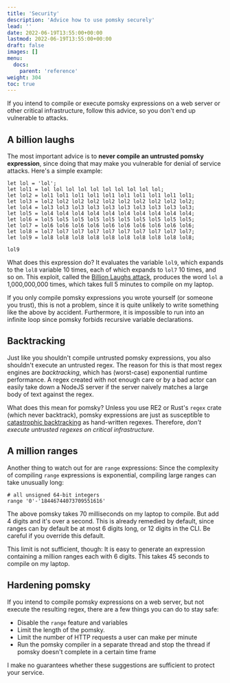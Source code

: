```yaml
---
title: 'Security'
description: 'Advice how to use pomsky securely'
lead: ''
date: 2022-06-19T13:55:00+00:00
lastmod: 2022-06-19T13:55:00+00:00
draft: false
images: []
menu:
  docs:
    parent: 'reference'
weight: 304
toc: true
---
```


If you intend to compile or execute pomsky expressions on a web server or other critical
infrastructure, follow this advice, so you don't end up vulnerable to attacks.

## A billion laughs

The most important advice is to **never compile an untrusted pomsky expression**, since doing that
may make you vulnerable for denial of service attacks. Here's a simple example:

```pomsky
let lol = 'lol';
let lol1 = lol lol lol lol lol lol lol lol lol lol;
let lol2 = lol1 lol1 lol1 lol1 lol1 lol1 lol1 lol1 lol1 lol1;
let lol3 = lol2 lol2 lol2 lol2 lol2 lol2 lol2 lol2 lol2 lol2;
let lol4 = lol3 lol3 lol3 lol3 lol3 lol3 lol3 lol3 lol3 lol3;
let lol5 = lol4 lol4 lol4 lol4 lol4 lol4 lol4 lol4 lol4 lol4;
let lol6 = lol5 lol5 lol5 lol5 lol5 lol5 lol5 lol5 lol5 lol5;
let lol7 = lol6 lol6 lol6 lol6 lol6 lol6 lol6 lol6 lol6 lol6;
let lol8 = lol7 lol7 lol7 lol7 lol7 lol7 lol7 lol7 lol7 lol7;
let lol9 = lol8 lol8 lol8 lol8 lol8 lol8 lol8 lol8 lol8 lol8;

lol9
```

What does this expression do? It evaluates the variable `lol9`, which expands to the `lol8` variable
10 times, each of which expands to `lol7` 10 times, and so on. This exploit, called the
[Billion Laughs attack](https://en.wikipedia.org/wiki/Billion_laughs_attack), produces the word
`lol` a 1,000,000,000 times, which takes full 5 minutes to compile on my laptop.

If you only compile pomsky expressions you wrote yourself (or someone you trust), this is not a
problem, since it is quite unlikely to write something like the above by accident. Furthermore, it
is impossible to run into an infinite loop since pomsky forbids recursive variable declarations.

## Backtracking

Just like you shouldn't compile untrusted pomsky expressions, you also shouldn't execute an untrusted
regex. The reason for this is that most regex engines are _backtracking_, which has (worst-case)
exponential runtime performance. A regex created with not enough care or by a bad actor can easily
take down a NodeJS server if the server naively matches a large body of text against the regex.

What does this mean for pomsky? Unless you use RE2 or Rust's `regex` crate (which never backtrack),
pomsky expressions are just as susceptible to
[catastrophic backtracking](https://www.regular-expressions.info/catastrophic.html) as hand-written
regexes. Therefore, _don't execute untrusted regexes on critical infrastructure_.

## A million ranges

Another thing to watch out for are `range` expressions: Since the complexity of compiling `range`
expressions is exponential, compiling large ranges can take unusually long:

```pomsky
# all unsigned 64-bit integers
range '0'-'18446744073709551616'
```

The above pomsky takes 70 milliseconds on my laptop to compile. But add 4 digits and it's over a
second. This is already remedied by default, since ranges can by default be at most 6 digits long,
or 12 digits in the CLI. Be careful if you override this default.

This limit is not sufficient, though: It is easy to generate an expression containing a million
ranges each with 6 digits. This takes 45 seconds to compile on my laptop.

## Hardening pomsky

If you intend to compile pomsky expressions on a web server, but not execute the resulting regex,
there are a few things you can do to stay safe:

- Disable the `range` feature and variables
- Limit the length of the pomsky.
- Limit the number of HTTP requests a user can make per minute
- Run the pomsky compiler in a separate thread and stop the thread if pomsky doesn't complete
  in a certain time frame

I make no guarantees whether these suggestions are sufficient to protect your service.
